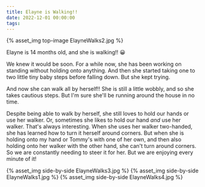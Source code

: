 ```yaml
---
title: Elayne is Walking!!
date: 2022-12-01 00:00:00
tags:
---
```


{% asset_img top-image ElayneWalks2.jpg %}
<div class="post-body">
Elayne is 14 months old, and she is walking!! 😀

<br>
<!--more-->

We knew it would be soon. For a while now, she has been working on standing without holding onto anything. And then she started taking one to two little tiny baby steps before falling down. But she kept trying. 

And now she can walk all by herself!! She is still a little wobbly, and so she takes cautious steps. But I'm sure she'll be running around the house in no time. 

Despite being able to walk by herself, she still loves to hold our hands or use her walker. Or, sometimes she likes to hold our hand <i>and</i> use her walker. That's always interesting. When she uses her walker two-handed, she has learned how to turn it herself around corners. But when she is holding onto my hand or Tommy's with one of her own, and then also holding onto her walker with the other hand, she can't turn around corners. So we are constantly needing to steer it for her. But we are enjoying every minute of it!

<div style="display:flex;">
    {% asset_img side-by-side ElayneWalks3.jpg %}
    {% asset_img side-by-side ElayneWalks1.jpg %}
    {% asset_img side-by-side ElayneWalks4.jpg %}
</div>

<br>
